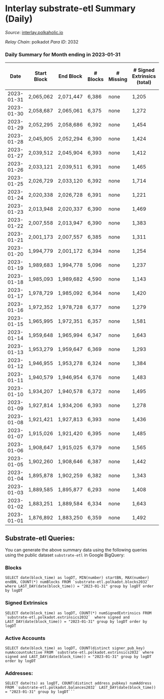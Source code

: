 # Interlay substrate-etl Summary (Daily)

_Source_: [interlay.polkaholic.io](https://interlay.polkaholic.io)

*Relay Chain*: polkadot
*Para ID*: 2032



### Daily Summary for Month ending in 2023-01-31


| Date | Start Block | End Block | # Blocks | # Missing | # Signed Extrinsics (total) | # Active Accounts | # Addresses with Balances | # Events | # Transfers | # XCM Transfers In | # XCM Transfers Out |
| ---- | ----------- | --------- | -------- | --------- | --------------------------- | ----------------- | ------------------------- | -------- | ----------- | ------------------ | ------------------- |
| 2023-01-31 | 2,065,062 | 2,071,447 | 6,386 | none  | 1,205 | 167 | 11,058 | 57,408 | 6,624 ($30,447.29) | 15 ($4,888.20) | 22 ($1,947.79) |
| 2023-01-30 | 2,058,687 | 2,065,061 | 6,375 | none  | 1,272 | 145 | 11,047 | 57,550 | 6,587 ($52,401.19) | 38 ($7,852.32) | 28 ($2,230.86) |
| 2023-01-29 | 2,052,295 | 2,058,686 | 6,392 | none  | 1,454 | 139 | 11,035 | 58,244 | 6,556 ($24,807.37) | 16 ($1,293.94) | 19 ($723.18) |
| 2023-01-28 | 2,045,905 | 2,052,294 | 6,390 | none  | 1,424 | 131 | 11,027 | 58,106 | 6,545 ($19,145.80) | 9 ($360.15) | 17 ($1,015.09) |
| 2023-01-27 | 2,039,512 | 2,045,904 | 6,393 | none  | 1,412 | 136 | 11,021 | 57,973 | 6,550 ($31,500.11) | 6 ($2,199.50) | 11 ($45.05) |
| 2023-01-26 | 2,033,121 | 2,039,511 | 6,391 | none  | 1,465 | 141 | 11,012 | 58,332 | 6,581 ($30,818.37) | 12 ($1,194.98) | 21 ($962.63) |
| 2023-01-25 | 2,026,729 | 2,033,120 | 6,392 | none  | 1,714 | 341 | 10,999 | 59,478 | 6,789 ($171,924) | 20 ($2,410.12) | 19 ($444.82) |
| 2023-01-24 | 2,020,338 | 2,026,728 | 6,391 | none  | 1,221 | 148 | 10,990 | 57,303 | 6,578 ($19,497.84) | 14 ($1,301.74) | 16 ($349.88) |
| 2023-01-23 | 2,013,948 | 2,020,337 | 6,390 | none  | 1,469 | 143 | 10,984 | 58,409 | 6,612 ($43,049.97) | 20 ($2,316.29) | 37 ($4,396.38) |
| 2023-01-22 | 2,007,558 | 2,013,947 | 6,390 | none  | 1,383 | 148 | 10,979 | 58,133 | 6,573 ($35,807.37) | 19 ($20,809.80) | 22 ($3,425.47) |
| 2023-01-21 | 2,001,173 | 2,007,557 | 6,385 | none  | 1,311 | 126 | 10,976 | 57,523 | 6,544 ($27,600.46) | 11 ($1,340.49) | 20 ($1,188.83) |
| 2023-01-20 | 1,994,779 | 2,001,172 | 6,394 | none  | 1,254 | 124 | 10,969 | 57,408 | 6,552 ($23,573.40) | 20 ($4,111.13) | 20 ($2,751.15) |
| 2023-01-19 | 1,989,683 | 1,994,778 | 5,096 | none  | 1,237 | 135 | 10,958 | 47,139 | 5,265 ($27,239.11) | 13 ($2,058.68) | 20 ($926.98) |
| 2023-01-18 | 1,985,093 | 1,989,682 | 4,590 | none  | 1,143 | 115 | 10,951 | 42,477 | 4,744 ($47,973.42) | 20 ($29,868.59) | 19 ($13,745.51) |
| 2023-01-17 | 1,978,729 | 1,985,092 | 6,364 | none  | 1,420 | 136 | 10,947 | 58,047 | 6,539 ($37,647.29) | 17 ($934.76) | 20 ($1,509.04) |
| 2023-01-16 | 1,972,352 | 1,978,728 | 6,377 | none  | 1,279 | 134 | 10,939 | 57,574 | 6,587 ($33,984.55) | 20 ($6,119.79) | 22 ($641.40) |
| 2023-01-15 | 1,965,995 | 1,972,351 | 6,357 | none  | 1,581 | 173 | 10,921 | 58,719 | 6,577 ($28,004.40) | 22 ($3,091.43) | 33 ($1,395.72) |
| 2023-01-14 | 1,959,648 | 1,965,994 | 6,347 | none  | 1,643 | 149 | 10,915 | 59,217 | 6,639 ($70,063.09) | 50 ($34,797.44) | 58 ($342,601) |
| 2023-01-13 | 1,953,279 | 1,959,647 | 6,369 | none  | 1,293 | 118 | 10,908 | 57,251 | 6,535 ($33,445.81) | 10 ($238.27) | 19 ($1,044.04) |
| 2023-01-12 | 1,946,955 | 1,953,278 | 6,324 | none  | 1,384 | 143 | 10,906 | 57,434 | 6,511 ($53,337.18) | 21 ($48,065.04) | 18 ($14,746.18) |
| 2023-01-11 | 1,940,579 | 1,946,954 | 6,376 | none  | 1,483 | 154 | 10,897 | 58,480 | 6,648 ($47,383.78) | 12 ($1,068.89) | 35 ($2,413.46) |
| 2023-01-10 | 1,934,207 | 1,940,578 | 6,372 | none  | 1,495 | 143 | 10,879 | 58,415 | 6,566 ($26,843.33) | 14 ($3,948.77) | 18 ($1,134.50) |
| 2023-01-09 | 1,927,814 | 1,934,206 | 6,393 | none  | 1,278 | 149 | 10,870 | 57,668 | 6,598 ($33,391.20) | 20 ($5,363.35) | 38 ($3,703.06) |
| 2023-01-08 | 1,921,421 | 1,927,813 | 6,393 | none  | 1,436 | 152 | 10,864 | 58,285 | 6,558 ($22,926.46) | 11 ($1,317.74) | 16 ($313.22) |
| 2023-01-07 | 1,915,026 | 1,921,420 | 6,395 | none  | 1,485 | 146 | 10,858 | 58,488 | 6,571 ($42,244.31) | 14 ($2,672.43) | 17 ($821.91) |
| 2023-01-06 | 1,908,647 | 1,915,025 | 6,379 | none  | 1,565 | 133 | 10,852 | 58,702 | 6,568 ($54,264.00) | 26 ($5,390.80) | 22 ($11,153.16) |
| 2023-01-05 | 1,902,260 | 1,908,646 | 6,387 | none  | 1,442 | 120 | 10,846 | 58,256 | 6,554 ($32,123.11) | 6 ($80.73) | 15 ($1,939.97) |
| 2023-01-04 | 1,895,878 | 1,902,259 | 6,382 | none  | 1,343 | 128 | 10,845 | 57,696 | 6,563 ($48,711.43) | 19 ($1,396.46) | 23 ($1,707.92) |
| 2023-01-03 | 1,889,585 | 1,895,877 | 6,293 | none  | 1,408 | 135 | 10,838 | 57,366 | 6,467 ($10,959.34) | 11 ($485.84) | 21 ($377.61) |
| 2023-01-02 | 1,883,251 | 1,889,584 | 6,334 | none  | 1,643 | 163 | 10,829 | 59,188 | 6,644 ($34,893.12) | 35 ($3,054.40) | 53 ($7,188.81) |
| 2023-01-01 | 1,876,892 | 1,883,250 | 6,359 | none  | 1,492 | 141 | 10,826 | 58,340 | 6,605 ($26,744.78) | 13 ($25,571.77) | 38 ($3,873.26) |

## Substrate-etl Queries:
You can generate the above summary data using the following queries using the public dataset `substrate-etl` in Google BigQuery:


### Blocks
```
SELECT date(block_time) as logDT, MIN(number) startBN, MAX(number) endBN, COUNT(*) numBlocks FROM `substrate-etl.polkadot.blocks2032`  where LAST_DAY(date(block_time)) = "2023-01-31" group by logDT order by logDT
```


### Signed Extrinsics
```
SELECT date(block_time) as logDT, COUNT(*) numSignedExtrinsics FROM `substrate-etl.polkadot.extrinsics2032`  where signed and LAST_DAY(date(block_time)) = "2023-01-31" group by logDT order by logDT
```


### Active Accounts
```
SELECT date(block_time) as logDT, COUNT(distinct signer_pub_key) numAccountsActive FROM `substrate-etl.polkadot.extrinsics2032` where signed and LAST_DAY(date(block_time)) = "2023-01-31" group by logDT order by logDT
```


### Addresses:
```
SELECT date(ts) as logDT, COUNT(distinct address_pubkey) numAddress FROM `substrate-etl.polkadot.balances2032` LAST_DAY(date(block_time)) = "2023-01-31" group by logDT```

